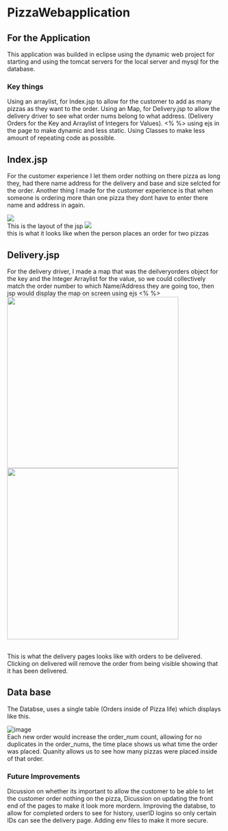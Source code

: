 # PizzaWebapplication
## For the Application 
This application was builded in eclipse using the dynamic web project for starting and using the tomcat servers for the local server and mysql for the database.

### Key things 
Using an arraylist, for Index.jsp to allow for the customer to add as many pizzas as they want to the order.
Using an Map, for Delivery.jsp to allow the delivery driver to see what order nums belong to what address. (Delivery Orders for the Key and Arraylist of Integers for Values).
<% %> using ejs in the page to make dynamic and less static. 
Using Classes to make less amount of repeating code as possible. 

## Index.jsp
For the customer experience I let them order nothing on there pizza as long they, had there name address for the delivery and base and size selcted for the order.
Another thing I made for the customer experience is that when someone is ordering more than one pizza they dont have to enter there name and address in again. 

<img src=https://user-images.githubusercontent.com/68049810/184562975-a5962f37-21fa-4e23-9c55-f9a95d62f684.png>
<br> This is the layout of the jsp

<img src=https://user-images.githubusercontent.com/68049810/184563038-90e67c61-f8b9-4934-b330-9f797f38ce5c.png>
<br> this is what it looks like when the person places an order for two pizzas

## Delivery.jsp
For the delivery driver, I made a map that was the deilveryorders object for the key and the Integer Arraylist for the value, so we could collectively match
the order number to which Name/Address they are going too, then jsp would display the map on screen using ejs <% %>
<br> 
<img src=https://user-images.githubusercontent.com/68049810/184563091-ec345f4b-7b9d-4de8-92b7-c16094ade0a6.png style="width:400px; height:400px">
<img src=https://user-images.githubusercontent.com/68049810/184564281-4cb18e34-8a1e-476a-9f79-9474e8e18cca.png style="width:400px; height:400px">


<br> This is what the delivery pages looks like with orders to be delivered. Clicking on delivered will remove the order from being visible showing that it has been delivered. 
 ## Data base
 The Databse, uses a single table (Orders inside of Pizza life) which displays like this. 


![image](https://user-images.githubusercontent.com/68049810/184561856-d1c8c24e-3170-42a1-9b64-dd52caf0bbe7.png)
<br>
Each new order would increase the order_num count, allowing for no duplicates in the order_nums, the time place shows us what time the order was placed. 
Quanity allows us to see how many pizzas were placed inside of that order. 

### Future Improvements
Dicussion on whether its important to allow the customer to be able to let the customer order nothing on the pizza, Dicussion on updating the front end of the pages
to make it look more mordern. Improving the databse, to allow for completed orders to see for history, userID logins so only certain IDs can see the delivery page. Adding env files to make it more secure.
